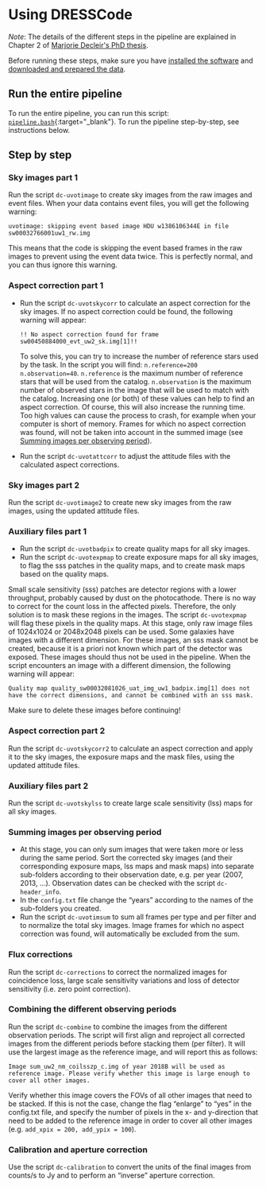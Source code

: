 # Using DRESSCode

*Note*: The details of the different steps in the pipeline are explained in Chapter 2 of <a href="https://biblio.ugent.be/publication/8638711" target="_blank">Marjorie Decleir's PhD thesis</a>.

Before running these steps, make sure you have [installed the software](install.md) and [downloaded and prepared the data](download_data.md).

## Run the entire pipeline

To run the entire pipeline, you can run this script: [`pipeline.bash`](https://github.com/spacetelescope/DRESSCode/blob/main/pipeline.bash){:target="_blank"}. To run the pipeline step-by-step, see instructions below.

## Step by step

### Sky images part 1

Run the script `dc-uvotimage` to create sky images from the raw images and event files. When your data contains event files, you will get the following warning:

`uvotimage: skipping event based image HDU w1386106344E in file sw00032766001uw1_rw.img`

This means that the code is skipping the event based frames in the raw images to prevent using the event data twice. This is perfectly normal, and you can thus ignore this warning.

### Aspect correction part 1

- Run the script `dc-uvotskycorr` to calculate an aspect correction for the sky images.
If no aspect correction could be found, the following warning will appear:

    `!! No aspect correction found for frame sw00450884000_evt_uw2_sk.img[1]!!`

    To solve this, you can try to increase the number of reference stars used by the task. In the script you will find: `n.reference=200 n.observation=40`. `n.reference` is the maximum number of reference stars that will be used from the catalog. `n.observation` is the maximum number of observed stars in the image that will be used to match with the catalog. Increasing one (or both) of these values can help to find an aspect correction. Of course, this will also increase the running time. Too high values can cause the process to crash, for example when your computer is short of memory. Frames for which no aspect correction was found, will not be taken into account in the summed image (see [Summing images per observing period](#summing-images-per-observing-period)).

- Run the script `dc-uvotattcorr` to adjust the attitude files with the calculated aspect corrections.

### Sky images part 2

Run the script `dc-uvotimage2` to create new sky images from the raw images, using the updated attitude files.

### Auxiliary files part 1

- Run the script `dc-uvotbadpix` to create quality maps for all sky images.
- Run the script `dc-uvotexpmap` to create exposure maps for all sky images, to flag the sss patches in the quality maps, and to create mask maps based on the quality maps.

Small scale sensitivity (sss) patches are detector regions with a lower throughput, probably caused by dust on the photocathode. There is no way to correct for the count loss in the affected pixels. Therefore, the only solution is to mask these regions in the images. The script `dc-uvotexpmap` will flag these pixels in the quality maps. At this stage, only raw image files of 1024x1024 or 2048x2048 pixels can be used. Some galaxies have images with a different dimension. For these images, an sss mask cannot be created, because it is a priori not known which part of the detector was exposed. These images should thus not be used in the pipeline. When the script encounters an image with a different dimension, the following warning will appear:

`Quality map quality_sw00032081026_uat_img_uw1_badpix.img[1] does not have the correct dimensions, and cannot be combined with an sss mask.`

Make sure to delete these images before continuing!

### Aspect correction part 2

Run the script `dc-uvotskycorr2` to calculate an aspect correction and apply it to the sky images, the exposure maps and the mask files, using the updated attitude files.

### Auxiliary files part 2

Run the script `dc-uvotskylss` to create large scale sensitivity (lss) maps for all sky images.

### Summing images per observing period

- At this stage, you can only sum images that were taken more or less during the same period. Sort the corrected sky images (and their corresponding exposure maps, lss maps and mask maps) into separate sub-folders according to their observation date, e.g. per year (2007, 2013, …). Observation dates can be checked with the script `dc-header_info`.
- In the `config.txt` file change the “years” according to the names of the sub-folders you created.
- Run the script `dc-uvotimsum` to sum all frames per type and per filter and to normalize the total sky images. Image frames for which no aspect correction was found, will automatically be excluded from the sum.

### Flux corrections

Run the script `dc-corrections` to correct the normalized images for coincidence loss, large scale sensitivity variations and loss of detector sensitivity (i.e. zero point correction).

### Combining the different observing periods

Run the script `dc-combine` to combine the images from the different observation periods. The script will first align and reproject all corrected images from the different periods before stacking them (per filter). It will use the largest image as the reference image, and will report this as follows:

`Image sum_uw2_nm_coilsszp_c.img of year 2018B will be used as reference image. Please verify whether this image is large enough to cover all other images.`

Verify whether this image covers the FOVs of all other images that need to be stacked. If this is not the case, change the flag “enlarge” to “yes” in the config.txt file, and specify the number of pixels in the x- and y-direction that need to be added to the reference image in order to cover all other images (e.g. `add_xpix = 200, add_ypix = 100`).

### Calibration and aperture correction

Use the script `dc-calibration` to convert the units of the final images from counts/s to Jy and to perform an “inverse” aperture correction.
